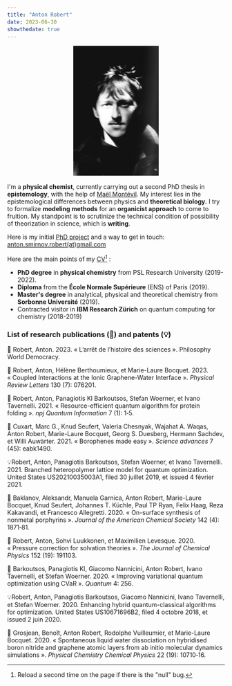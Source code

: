 ```yaml
---
title: "Anton Robert"
date: 2023-06-30
showthedate: true
---
```

	
<p align="center"><img src="/images/profil.png" height=300px /></p>

I'm a **physical chemist**, currently carrying out a second PhD thesis in **epistemology**, with the help of [Maël Montévil](https://montevil.org/). 
My interest lies in the epistemological differences between physics and **theoretical biology.**
I try to formalize **modeling methods** for an **organicist approach** to come to fruition.
My standpoint is to scrutinize the technical condition of possibility of theorization in science, which is **writing**. 

Here is my initial [PhD project](PhD%20project.md) and a way to get in touch: <a href="mailto:anton.smirnov.robert@gmail.com"> anton.smirnov.robert(at)gmail.com </a>   

Here are the main points of my <a href="/images/CV_07_23_internet_version.pdf" >CV</a>[^1] : 
- **PhD degree** in **physical chemistry** from PSL Research University (2019-2022).  
- **Diploma** from the **École Normale Supérieure** (ENS) of Paris (2019).
- **Master's degree** in analytical, physical and theoretical chemistry from **Sorbonne Université** (2019).
- Contracted visitor in **IBM Research Zürich** on quantum computing for chemistry (2018-2019)



### List of research publications (📄) and patents (💡)


📄 Robert, Anton. 2023. « L’arrêt de l’histoire des sciences ». Philosophy World Democracy.

📄 Robert, Anton, Hélène Berthoumieux, et Marie-Laure Bocquet. 2023. « Coupled Interactions at the Ionic Graphene-Water Interface ». _Physical Review Letters_ 130 (7): 076201.

📄 Robert, Anton, Panagiotis Kl Barkoutsos, Stefan Woerner, et Ivano Tavernelli. 2021. « Resource-efficient quantum algorithm for protein folding ». _npj Quantum Information_ 7 (1): 1‑5.

📄 Cuxart, Marc G., Knud Seufert, Valeria Chesnyak, Wajahat A. Waqas, Anton Robert, Marie-Laure Bocquet, Georg S. Duesberg, Hermann Sachdev, et Willi Auwärter. 2021. « Borophenes made easy ». _Science advances_ 7 (45): eabk1490.

💡Robert, Anton, Panagiotis Barkoutsos, Stefan Woerner, et Ivano Tavernelli. 2021. Branched heteropolymer lattice model for quantum optimization. United States US20210035003A1, filed 30 juillet 2019, et issued 4 février 2021.

📄 Baklanov, Aleksandr, Manuela Garnica, Anton Robert, Marie-Laure Bocquet, Knud Seufert, Johannes T. Küchle, Paul TP Ryan, Felix Haag, Reza Kakavandi, et Francesco Allegretti. 2020. « On-surface synthesis of nonmetal porphyrins ». _Journal of the American Chemical Society_ 142 (4): 1871‑81.

📄 Robert, Anton, Sohvi Luukkonen, et Maximilien Levesque. 2020. « Pressure correction for solvation theories ». _The Journal of Chemical Physics_ 152 (19): 191103.

📄 Barkoutsos, Panagiotis Kl, Giacomo Nannicini, Anton Robert, Ivano Tavernelli, et Stefan Woerner. 2020. « Improving variational quantum optimization using CVaR ». _Quantum_ 4: 256.

💡Robert, Anton, Panagiotis Barkoutsos, Giacomo Nannicini, Ivano Tavernelli, et Stefan Woerner. 2020. Enhancing hybrid quantum-classical algorithms for optimization. United States US10671696B2, filed 4 octobre 2018, et issued 2 juin 2020.

📄 Grosjean, Benoît, Anton Robert, Rodolphe Vuilleumier, et Marie-Laure Bocquet. 2020. « Spontaneous liquid water dissociation on hybridised boron nitride and graphene atomic layers from ab initio molecular dynamics simulations ». _Physical Chemistry Chemical Physics_ 22 (19): 10710‑16.


[^1]: Reload a second time on the page if there is the "null" bug.  